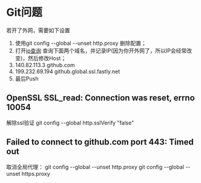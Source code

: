 

# Git问题
若开了外网，需要如下设置
1. 使用git config --global --unset http.proxy 删除配置；
2. 打开[ip查询](http://ipaddress.com) 查询下面两个域名，并记录IP(因为你开外网了，所以IP会经常改变)，然后修改Host；
3. 140.82.113.3 github.com  
4. 199.232.69.194 github.global.ssl.fastly.net
5. 最后Push

## OpenSSL SSL_read: Connection was reset, errno 10054
解除ssl验证
git config --global http.sslVerify "false"

## Failed to connect to github.com port 443: Timed out
取消全局代理：
git config --global --unset http.proxy
git config --global --unset https.proxy


